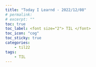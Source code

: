 ```yaml
---
title: "Today I Learnd - 2022/12/08"
# permalink:
# excerpt: ""
toc: true
toc_label: <font size="2"> TIL </font>
toc_icon: "cog"
toc_sticky: true
categories:
    - til22
tags:
    - TIL
---
```

